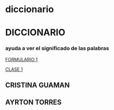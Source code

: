 # diccionario
<h1>DICCIONARIO</h1>

<h3> ayuda a ver el significado de las palabras</h3>
<a href=https://github.com/Cristina248/diccionario/blob/master/Diccionario/Di/Form1.Designer.vb> FORMULARIO 1<a>
  
<a href=https://github.com/Cristina248/ciudades/blob/master/DeberCiudades/DeberCiudades/Class1.vb> CLASE 1<a>

<h2> CRISTINA GUAMAN</h2>
<h2> AYRTON TORRES </h2>

